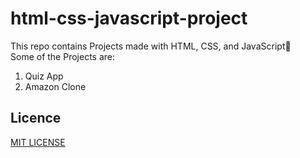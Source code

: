 # html-css-javascript-project
This repo contains Projects made with  HTML, CSS, and JavaScript🙌  
Some of the Projects are:  
1. Quiz App  
2. Amazon Clone
## Licence

[MIT LICENSE](LICENSE)
